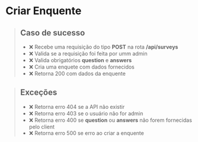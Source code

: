 # Criar Enquente

> ## Caso de sucesso
> - ❌ Recebe uma requisição do tipo **POST** na rota **/api/surveys** 
> - ❌ Valida se a requisição foi feita por umm admin
> - ❌ Valida obrigatórios **question** e **answers**
> - ❌ Cria uma enquete com dados fornecidos
> - ❌ Retorna 200 com dados da enquente

> ## Exceções
> - ❌ Retorna erro 404 se a API não existir
> - ❌ Retorna erro 403 se o usuário não for admin
> - ❌ Retorna erro 400 se **question** ou **answers** não forem fornecidas pelo client
> - ❌ Retorna erro 500 se erro ao criar a enquente